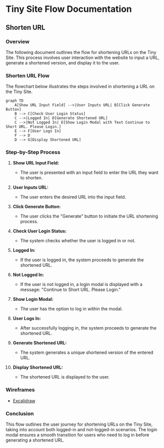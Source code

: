 # Tiny Site Flow Documentation

## Shorten URL

### Overview

The following document outlines the flow for shortening URLs on the Tiny Site. This process involves user interaction with the website to input a URL, generate a shortened version, and display it to the user.

### Shorten URL Flow

The flowchart below illustrates the steps involved in shortening a URL on the Tiny Site.

```mermaid
graph TD
    A[Show URL Input Field] -->|User Inputs URL| B[Click Generate Button]
    B --> C[Check User Login Status]
    C -->|Logged In| D[Generate Shortened URL]
    C -->|Not Logged In| E[Show Login Modal with Text Continue to Short URL. Please Login.]
    E --> F[User Logs In]
    F --> D
    D --> G[Display Shortened URL]
```

### Step-by-Step Process

1. **Show URL Input Field:**

    - The user is presented with an input field to enter the URL they want to shorten.

2. **User Inputs URL:**

    - The user enters the desired URL into the input field.

3. **Click Generate Button:**

    - The user clicks the "Generate" button to initiate the URL shortening process.

4. **Check User Login Status:**

    - The system checks whether the user is logged in or not.

5. **Logged In:**

    - If the user is logged in, the system proceeds to generate the shortened URL.

6. **Not Logged In:**

    - If the user is not logged in, a login modal is displayed with a message: "Continue to Short URL. Please Login."

7. **Show Login Modal:**

    - The user has the option to log in within the modal.

8. **User Logs In:**

    - After successfully logging in, the system proceeds to generate the shortened URL.

9. **Generate Shortened URL:**

    - The system generates a unique shortened version of the entered URL.

10. **Display Shortened URL:**
    - The shortened URL is displayed to the user.

### Wireframes

-   [Excalidraw](https://excalidraw.com/#json=5Q2AIEiRs6DmMCaaoRN2N,zf9DD1Ln2AYgdGyLlSywiA)

### Conclusion

This flow outlines the user journey for shortening URLs on the Tiny Site, taking into account both logged-in and not-logged-in scenarios. The login modal ensures a smooth transition for users who need to log in before generating a shortened URL.
